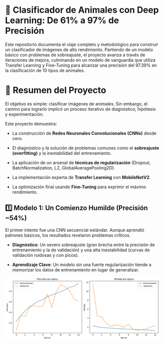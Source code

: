 # 🤖 **Clasificador de Animales con Deep Learning: De 61% a 97% de Precisión**

Este repositorio documenta el viaje completo y metodológico para construir un clasificador de imágenes de alto rendimiento. Partiendo de un modelo básico con problemas de sobreajuste, el proyecto avanza a través de iteraciones de mejora, culminando en un modelo de vanguardia que utiliza Transfer Learning y Fine-Tuning para alcanzar una precisión del 97.39% en la clasificación de 10 tipos de animales.


# 🚀 **Resumen del Proyecto**

El objetivo es simple: clasificar imágenes de animales. Sin embargo, el camino para lograrlo implicó un proceso iterativo de diagnóstico, hipótesis y experimentación.

Este proyecto demuestra:
- La construcción de **Redes Neuronales Convolucionales (CNNs)** desde cero.

- El diagnóstico y la solución de problemas comunes como el **sobreajuste (overfitting)** y la inestabilidad del entrenamiento.

- La aplicación de un arsenal de **técnicas de regularización** (Dropout, BatchNormalization, L2, GlobalAveragePooling2D).

- La implementación experta de **Transfer Learning** con **MobileNetV2**.

- La optimización final usando **Fine-Tuning** para exprimir el máximo rendimiento.


## 1️⃣ **Modelo 1: Un Comienzo Humilde (Precisión ~54%)**

El primer intento fue una CNN secuencial estándar. Aunque aprendió patrones básicos, los resultados revelaron problemas críticos.

- **Diagnóstico**: Un severo sobreajuste (gran brecha entre la precisión de entrenamiento y la de validación) y una alta inestabilidad (curvas de validación ruidosas y con picos).

- **Aprendizaje Clave**: Un modelo sin una fuerte regularización tiende a memorizar los datos de entrenamiento en lugar de generalizar.

![grafica modelo 1](image.png)